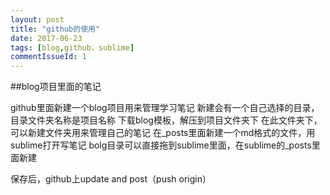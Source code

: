 ```yaml
---
layout: post
title: "github的使用"
date: 2017-06-23
tags: [blog,github，sublime]
commentIssueId: 1
---
```


##blog项目里面的笔记

github里面新建一个blog项目用来管理学习笔记
新建会有一个自己选择的目录，目录文件夹名称是项目名称
下载blog模板，解压到项目文件夹下
在此文件夹下，可以新建文件夹用来管理自己的笔记
在_posts里面新建一个md格式的文件，用sublime打开写笔记
bolg目录可以直接拖到sublime里面，在sublime的_posts里面新建

保存后，github上update and  post（push origin）